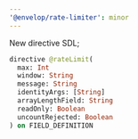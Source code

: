 ```yaml
---
'@envelop/rate-limiter': minor
---
```


New directive SDL;

```graphql
directive @rateLimit(
  max: Int
  window: String
  message: String
  identityArgs: [String]
  arrayLengthField: String
  readOnly: Boolean
  uncountRejected: Boolean
) on FIELD_DEFINITION
```
